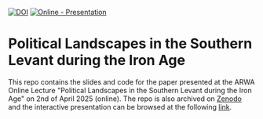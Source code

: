 [![DOI](https://zenodo.org/badge/DOI/10.5281/zenodo.15124042.svg)](https://doi.org/10.5281/zenodo.15124042) [![Online - Presentation](https://img.shields.io/badge/Online-Presentation-2ea44f)](https://www.andreatitolo.com/talks/2024-12-13-unito-empires-workshop/titolo_palmisano_tale_of_two_kingdoms.html)

# Political Landscapes in the Southern Levant during the Iron Age

This repo contains the slides and code for the paper presented at the ARWA Online Lecture "Political Landscapes in the Southern Levant during the Iron Age" on 2nd of April 2025 (online). The repo is also archived on [Zenodo](https://doi.org/10.5281/zenodo.15124042) and the interactive presentation can be browsed at the following [link](https://www.andreatitolo.com/talks/2025-04-02-titolo-palmisano-arwa/titolo-palmisano-arwa.html).
